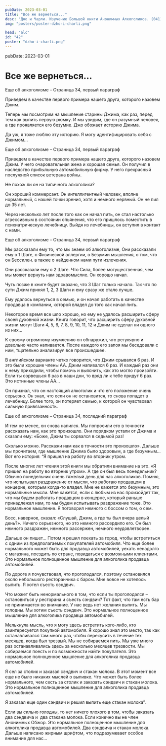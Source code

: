 ```yaml
---
pubDate: 2023-03-01
title: "Все же вернеться..."
desc: "Джо и Чарли. Изучение Большой книги Анонимных Алкоголиков. (041)"
img: "posters/poster-dzho-i-charli.png"

head: "alc"
id: "42"
poster: "dzho-i-charli.png"
---
```


pubDate: 2023-03-01

# Все же вернеться...

Еще об алкоголизме – Страница 34, первый параграф

Приведем в качестве первого примера нашего друга, которого назовем Джим.

Теперь мы посмотрим на мышление старины Джима, как раз, перед тем как выпить первую рюмку. И мы увидим, где он разумный человек, а где проявляется его безумие. Джо обожает историю Джима.

Да уж, я тоже люблю эту историю. Я могу идентифицировать себя с Джимом…

Еще об алкоголизме – Страница 34, первый параграф

Приведем в качестве первого примера нашего друга, которого назовем Джим. У него очаровательная жена и хорошая семья. Он получил в наследство прибыльную автомобильную фирму. У него прекрасный послужной список ветерана войны.

Не похож ли он на типичного алкоголика?

Он хороший коммерсант. Он интеллигентный человек, вполне нормальный, с нашей точки зрения, хотя и немного нервный. Он не пил до 35 лет.

Через несколько лет после того как он начал пить, он стал настолько агрессивным в состоянии опьянения, что его пришлось поместить в психиатрическую лечебницу. Выйдя из лечебницы, он вступил в контакт с нами.

Еще об алкоголизме – Страница 34, первый параграф

Мы рассказали ему то, что мы знаем об алкоголизме,
Они рассказали ему о 1 Шаге, о Физической аллергии, о Безумии мышления, о том, что он Бессилен.
а также о найденном нами пути излечения.

Они рассказали ему о 2 Шаге. Что Сила, более могущественная, чем мы может вернуть нам здравомыслие.
Он хорошо начал.

Чуть позже в книге будет сказано, что 3 Шаг только начало. Так что по сути Джим принял 1, 2, 3 Шаги и ему сразу же стало лучше.

Ему удалось вернуться в семью, и он начал работать в качестве продавца в компании, которой владел до того как начал пить.

Некоторое время все шло хорошо, но ему не удалось расширить сферу своей духовной жизни.
Книга говорит, что расширить сферу духовной жизни могут Шаги 4, 5, 6, 7, 8, 9, 10, 11, 12 и Джим не сделал ни одного из них…

К своему огромному изумлению он обнаружил, что регулярно и довольно часто напивается. После каждого его запоя мы беседовали с ним, тщательно анализируя все происшедшее.

В английском варианте четко говорится, что Джим срывался 6 раз. И это были хорошие члены АА. Джим напивался 6 раз. И каждый раз они к нему приходили, чтобы помочь и выяснить, как это могло произойти. Если ты сорвешься 6 раз в наши дни, то вряд ли к тебе придут 6 раз. Это истинные члены АА…

Он признал, что он настоящий алкоголик и что его положение очень серьезно. Он знал, что если он не остановится, то снова попадет в лечебницу. Более того, он потеряет семью, к которой он чувствовал сильную привязанность.

Еще об алкоголизме – Страница 34, последний параграф

И тем не менее, он снова напился. Мы попросили его в точности рассказать нам, как это произошло.
Они порядком устали от Джима и сказали ему: «Боже, Джим ты сорвался в седьмой раз!

Сколько можно. Расскажи нам как в точности это произошло». Дальше мы прочитаем, где мышление Джима было здоровым, а где безумным…
Вот его история: “Я пришел на работу во вторник утром.

После многих лет чтения этой книги мы обратили внимание на это. «Я пришел на работу во вторник утром». А где он был весь понедельник? Обычно понедельник очень тяжелый день для нас алкоголиков.
Помню, что испытывал раздражение от мысли, что работаю продавцом в концерне, которым когда-то владел.
Мне не кажется это безумным, это нормальные мысли. Мне кажется, если с любым из нас произойдет так, что мы будем работать продавцом в концерне, который раньше принадлежал нам, то мы будем испытывать раздражение тоже. Это нормальное мышление.
Я поговорил немного с боссом о том, о сем.

Босс, наверное, сказал: «Слушай, Джим, а где ты был вчера целый день?». Ничего серьезного, но это немного рассердило его. Он был немного раздражен, немного рассержен, немного неудовлетворен.

Дальше он пишет…
Потом я решил поехать за город, чтобы встретиться с одним из предполагаемых покупателей автомобиля.
Что еще более нормального может быть для продавца автомобилей, уехать ненадолго с магазина, поездить по стране, повидаться с возможными клиентами. Это нормальное полноценное мышление для алкоголика продавца автомобилей.

По дороге я почувствовал, что проголодался, поэтому остановился около небольшого ресторанчика с баром. Мне вовсе не хотелось выпить. Я хотел съесть сэндвич.

Что может быть ненормального в том, что если ты проголодался – остановиться у ресторана и съесть сэндвич? Тот факт, что там есть бар не принимается во внимание. У нас ведь нет желания выпить. Мы голодны. Мы хотим съесть сэндвич. Это нормальное полноценное мышление для алкоголика продавца автомобилей.

Мелькнула мысль, что я могу здесь встретить кого-либо, кто заинтересуется покупкой автомобиля. Я хорошо знал это место, так как останавливался там много раз, чтобы перекусить в течение тех месяцев, когда был трезвый.
Мы не собираемся пить. Мы уже много раз останавливались здесь за несколько месяцев трезвости. Мы собираемся поесть и по возможности найти покупателя. Это нормальное полноценное мышление для алкоголика продавца автомобилей.

Я сел за столик и заказал сэндвич и стакан молока. В этот момент все еще не было никаких мыслей о выпивке.
Что может быть более нормального, чем сесть за столик и заказать сэндвич и стакан молока. Это нормальное полноценное мышление для алкоголика продавца автомобилей.

Я заказал еще один сэндвич и решил выпить еще стакан молока”.

Если вы сильно голодны, то нет ничего плохого в том, чтобы заказать два сэндвича и  два стакана молока. Если конечно вы не член Анонимных Обжор. Это нормальное полноценное мышление для алкоголика продавца автомобилей. Два сэндвича и стакан молока. Дальше написано жирным шрифтом, что подразумевает особое внимание для нас…
